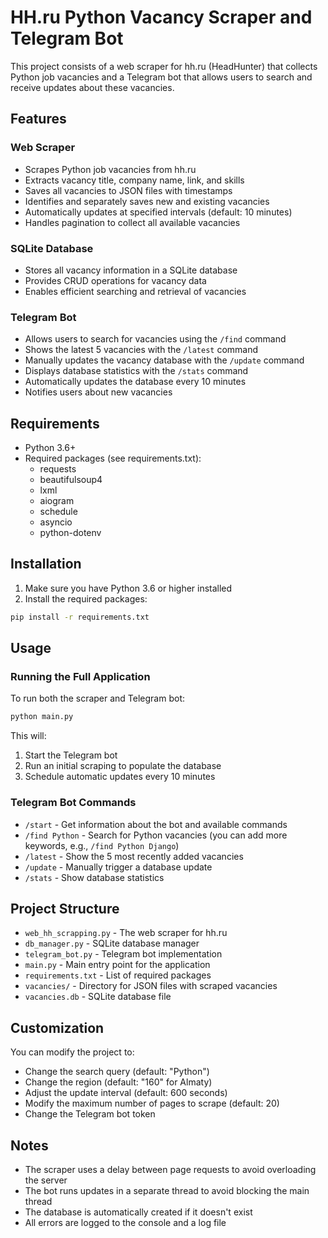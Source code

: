 # HH.ru Python Vacancy Scraper and Telegram Bot

This project consists of a web scraper for hh.ru (HeadHunter) that collects Python job vacancies and a Telegram bot that allows users to search and receive updates about these vacancies.

## Features

### Web Scraper
- Scrapes Python job vacancies from hh.ru
- Extracts vacancy title, company name, link, and skills
- Saves all vacancies to JSON files with timestamps
- Identifies and separately saves new and existing vacancies
- Automatically updates at specified intervals (default: 10 minutes)
- Handles pagination to collect all available vacancies

### SQLite Database
- Stores all vacancy information in a SQLite database
- Provides CRUD operations for vacancy data
- Enables efficient searching and retrieval of vacancies

### Telegram Bot
- Allows users to search for vacancies using the `/find` command
- Shows the latest 5 vacancies with the `/latest` command
- Manually updates the vacancy database with the `/update` command
- Displays database statistics with the `/stats` command
- Automatically updates the database every 10 minutes
- Notifies users about new vacancies

## Requirements

- Python 3.6+
- Required packages (see requirements.txt):
  - requests
  - beautifulsoup4
  - lxml
  - aiogram
  - schedule
  - asyncio
  - python-dotenv

## Installation

1. Make sure you have Python 3.6 or higher installed
2. Install the required packages:

```bash
pip install -r requirements.txt
```

## Usage

### Running the Full Application

To run both the scraper and Telegram bot:

```bash
python main.py
```

This will:
1. Start the Telegram bot
2. Run an initial scraping to populate the database
3. Schedule automatic updates every 10 minutes

### Telegram Bot Commands

- `/start` - Get information about the bot and available commands
- `/find Python` - Search for Python vacancies (you can add more keywords, e.g., `/find Python Django`)
- `/latest` - Show the 5 most recently added vacancies
- `/update` - Manually trigger a database update
- `/stats` - Show database statistics

## Project Structure

- `web_hh_scrapping.py` - The web scraper for hh.ru
- `db_manager.py` - SQLite database manager
- `telegram_bot.py` - Telegram bot implementation
- `main.py` - Main entry point for the application
- `requirements.txt` - List of required packages
- `vacancies/` - Directory for JSON files with scraped vacancies
- `vacancies.db` - SQLite database file

## Customization

You can modify the project to:

- Change the search query (default: "Python")
- Change the region (default: "160" for Almaty)
- Adjust the update interval (default: 600 seconds)
- Modify the maximum number of pages to scrape (default: 20)
- Change the Telegram bot token

## Notes

- The scraper uses a delay between page requests to avoid overloading the server
- The bot runs updates in a separate thread to avoid blocking the main thread
- The database is automatically created if it doesn't exist
- All errors are logged to the console and a log file 
